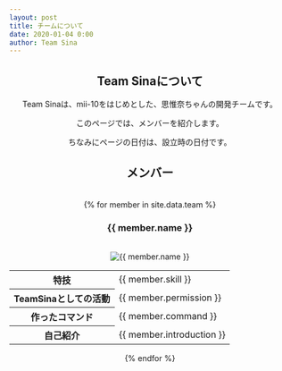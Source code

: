 ```yaml
---
layout: post
title: チームについて
date: 2020-01-04 0:00
author: Team Sina
---
```

<center>
<h2 class="main-title">Team Sinaについて</h2>
Team Sinaは、mii-10をはじめとした、思惟奈ちゃんの開発チームです。<br>

このページでは、メンバーを紹介します。<br>

ちなみにページの日付は、設立時の日付です。<br>
<h2 class="top-black">メンバー</h2><br>
{% for member in site.data.team %}
<br>
<h3>{{ member.name }}</h3>
<br>
<img src="{{ site.url }}/img/teammember/{{ member.img }}" title="{{ member.name }}" class="team-img">
<br>
<table>
<tr>
<th>特技</th>
<td>{{ member.skill }}</td>
</tr>
<tr>
<th>TeamSinaとしての活動</th>
<td>{{ member.permission }}</td> 
</tr>
<tr>
<th>作ったコマンド</th>
<td>{{ member.command }}</td> 
</tr>
<tr>
<th>自己紹介</th>
<td>{{ member.introduction }}</td>
</tr>
</table>
{% endfor %}
</center>